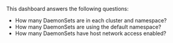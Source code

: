 This dashboard answers the following questions:

- How many DaemonSets are in each cluster and namespace?
- How many DaemonSets are using the default namespace?
- How many DaemonSets have host network access enabled?
